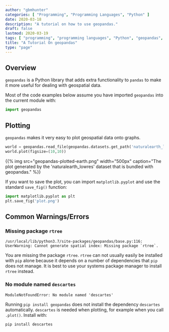 ```yaml
---
author: "gbmhunter"
categories: [ "Programming", "Programming Languages", "Python" ]
date: 2020-03-18
description: "A tutorial on how to use geopandas."
draft: false
lastmod: 2020-03-19
tags: [ "programming", "programming languages", "Python", "geopandas", "rtree", "plotting", "plots", "matplotlib", "geospatial" ]
title: "A Tutorial On geopandas"
type: "page"
---
```


## Overview

`geopandas` is a Python library that adds extra functionality to `pandas` to make it more useful for dealing with geospatial data.

Most of the code examples below assume you have imported `geopandas` into the current module with:

```python
import geopandas
```

## Plotting

`geopandas` makes it very easy to plot geospatial data onto graphs.

```python
world = geopandas.read_file(geopandas.datasets.get_path('naturalearth_lowres'))
world.plot(figsize=(10,10))
```

{{% img src="geopandas-plotted-earth.png" width="500px" caption="The plot generated by the 'naturalearth_lowres' dataset that is bundled with geopandas." %}}

If you want to save the plot, you can import `matplotlib.pyplot` and use the standard `save_fig()` function:

```python
import matplotlib.pyplot as plt
plt.save_fig('plot.png')
```

## Common Warnings/Errors

### Missing package `rtree`

```text
/usr/local/lib/python3.7/site-packages/geopandas/base.py:116: UserWarning: Cannot generate spatial index: Missing package `rtree`.
```

You are missing the package `rtree`. `rtree` can not usually easily be installed with `pip` alone because it depends on a number of dependencies that `pip` does not manage. It is best to use your systems package manager to install `rtree` instead.

### No module named `descartes`

```text
ModuleNotFoundError: No module named 'descartes'
```

Running `pip install geopandas` does not install the dependency `descartes` automatically. `descartes` is needed when plotting, for example when you call `.plot()`. Install with:

```bash
pip install descartes
```